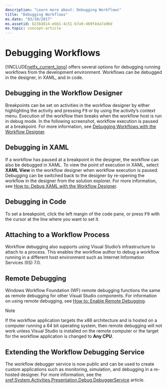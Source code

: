 ```yaml
---
description: "Learn more about: Debugging Workflows"
title: "Debugging Workflows"
ms.date: "03/30/2017"
ms.assetid: b23b4814-ebb1-4c51-b7a9-469f4da7a96d
ms.topic: concept-article
---
```

# Debugging Workflows

[!INCLUDE[netfx_current_long](../../../includes/netfx-current-long-md.md)] offers several options for debugging running workflows from the development environment. Workflows can be debugged in the designer, in XAML, and in code.

## Debugging in the Workflow Designer

Breakpoints can be set on activities in the workflow designer by either highlighting the activity and pressing <kbd>F9</kbd> or by using the activity’s context menu. Execution of the workflow then breaks when the workflow host is run in debug mode. In the following screenshot, workflow execution is paused at a breakpoint. For more information, see [Debugging Workflows with the Workflow Designer](/visualstudio/workflow-designer/debugging-workflows-with-the-workflow-designer).

## Debugging in XAML

If a workflow has paused at a breakpoint in the designer, the workflow can also be debugged in XAML. To view the point of execution in XAML, select **XAML View** in the workflow designer when workflow execution is paused. Debugging can be switched back to the designer by re-opening the workflow in the designer from the solution explorer. For more information, see [How to: Debug XAML with the Workflow Designer](/visualstudio/workflow-designer/how-to-debug-xaml-with-the-workflow-designer).

## Debugging in Code

To set a breakpoint, click the left margin of the code pane, or press <kbd>F9</kbd> with the cursor at the line where you want to set it.

## Attaching to a Workflow Process

Workflow debugging also supports using Visual Studio’s infrastructure to attach to a process. This enables the workflow author to debug a workflow running in a different host environment such as Internet Information Services (IIS) 7.0.

## Remote Debugging

Windows Workflow Foundation (WF) remote debugging functions the same as remote debugging for other Visual Studio components. For information on using remote debugging, see [How to: Enable Remote Debugging](/previous-versions/visualstudio/visual-studio-2010/febz73k0(v=vs.100)).

> [!NOTE]
> If the workflow application targets the x86 architecture and is hosted on a computer running a 64 bit operating system, then remote debugging will not work unless Visual Studio is installed on the remote computer or the target for the workflow application is changed to **Any CPU**.

## Extending the Workflow Debugging Service

The workflow debugger service is now public and can be used to create custom applications such as monitoring, simulation, and debugging in a re-hosted designer. For more information, see the <xref:System.Activities.Presentation.Debug.DebuggerService> article.

